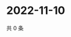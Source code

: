# 2022-11-10

共 0 条

<!-- BEGIN WEIBO -->
<!-- 最后更新时间 Thu Nov 10 2022 21:40:04 GMT+0800 (China Standard Time) -->

<!-- END WEIBO -->
